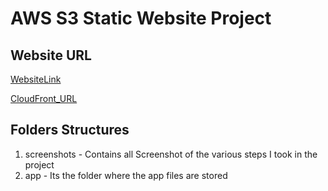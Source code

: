 # AWS S3 Static Website Project

## Website URL 
[WebsiteLink](http://my-131116680856-bucket.s3-website-us-east-1.amazonaws.com/)

[CloudFront_URL](https://dk10uhibehewb.cloudfront.net)

## Folders Structures
1. screenshots - Contains all Screenshot of the various steps I took in the project
2. app - Its the folder where the app files are stored 